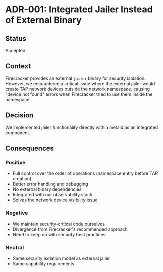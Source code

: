 # ADR-001: Integrated Jailer Instead of External Binary

## Status
Accepted

## Context
Firecracker provides an external `jailer` binary for security isolation. However, we encountered a critical issue where the external jailer would create TAP network devices outside the network namespace, causing "device not found" errors when Firecracker tried to use them inside the namespace.

## Decision
We implemented jailer functionality directly within metald as an integrated component.

## Consequences

### Positive
- Full control over the order of operations (namespace entry before TAP creation)
- Better error handling and debugging
- No external binary dependencies
- Integrated with our observability stack
- Solves the network device visibility issue

### Negative
- We maintain security-critical code ourselves
- Divergence from Firecracker's recommended approach
- Need to keep up with security best practices

### Neutral
- Same security isolation model as external jailer
- Same capability requirements
